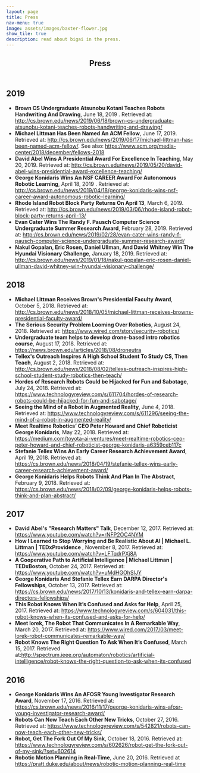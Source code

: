 ```yaml
---
layout: page
title: Press
nav-menu: true
image: assets/images/baxter-flower.jpg
show_tile: true
description: read about bigai in the press. 
---
```


<!-- Main -->
<div id="main" class="alt">

<!-- One -->
<section id="one">
	<div class="inner">
		<header class="major">
			<h1>Press</h1>
		</header>

<!-- Content -->
<h2 id="content">2019</h2>
<ul>

<li> <strong> Brown CS Undergraduate Atsunobu Kotani Teaches Robots Handwriting And Drawing</strong>, June 18, 2019 . Retrieved at: <a href="http://cs.brown.edu/news/2019/06/18/brown-cs-undergraduate-atsunobu-kotani-teaches-robots-handwriting-and-drawing/">http://cs.brown.edu/news/2019/06/18/brown-cs-undergraduate-atsunobu-kotani-teaches-robots-handwriting-and-drawing/</a></li>


<li> <strong> Michael Littman Has Been Named An ACM Fellow</strong>, June 17, 2019. Retrieved at: <a href="http://cs.brown.edu/news/2019/06/17/michael-littman-has-been-named-acm-fellow/">http://cs.brown.edu/news/2019/06/17/michael-littman-has-been-named-acm-fellow/</a>. See also: <a href="https://www.acm.org/media-center/2018/december/fellows-2018">https://www.acm.org/media-center/2018/december/fellows-2018</a></li>

<li> <strong> David Abel Wins A Presidential Award For Excellence In Teaching</strong>, May 20, 2019. Retrieved at: <a href="http://cs.brown.edu/news/2019/05/20/david-abel-wins-presidential-award-excellence-teaching/">http://cs.brown.edu/news/2019/05/20/david-abel-wins-presidential-award-excellence-teaching/</a></li>

<li> <strong> George Konidaris Wins An NSF CAREER Award For Autonomous Robotic Learning</strong>, April 18, 2019 . Retrieved at: <a href="http://cs.brown.edu/news/2019/04/18/george-konidaris-wins-nsf-career-award-autonomous-robotic-learning/">http://cs.brown.edu/news/2019/04/18/george-konidaris-wins-nsf-career-award-autonomous-robotic-learning/</a></li>


<li> <strong> Rhode Island Robot Block Party Returns On April 13</strong>, March 6, 2019. Retrieved at: <a href="http://cs.brown.edu/news/2019/03/06/rhode-island-robot-block-party-returns-april-13/">http://cs.brown.edu/news/2019/03/06/rhode-island-robot-block-party-returns-april-13/</a></li>

<li> <strong> Evan Cater Wins The Randy F. Pausch Computer Science Undergraduate Summer Research Award</strong>, February 28, 2019. Retrieved at: <a href="http://cs.brown.edu/news/2019/02/28/evan-cater-wins-randy-f-pausch-computer-science-undergraduate-summer-research-award/">http://cs.brown.edu/news/2019/02/28/evan-cater-wins-randy-f-pausch-computer-science-undergraduate-summer-research-award/</a></li>

<li> <strong> Nakul Gopalan, Eric Rosen, Daniel Ullman, And David Whitney Win The Hyundai Visionary Challenge</strong>, January 18, 2019. Retrieved at: <a href="http://cs.brown.edu/news/2019/01/18/nakul-gopalan-eric-rosen-daniel-ullman-david-whitney-win-hyundai-visionary-challenge/">http://cs.brown.edu/news/2019/01/18/nakul-gopalan-eric-rosen-daniel-ullman-david-whitney-win-hyundai-visionary-challenge/</a></li>

</ul>
<h2 id="content">2018</h2>
<ul>

<li> <strong> Michael Littman Receives Brown's Presidential Faculty Award</strong>, October 5, 2018. Retrieved at: <a href="http://cs.brown.edu/news/2018/10/05/michael-littman-receives-browns-presidential-faculty-award/">http://cs.brown.edu/news/2018/10/05/michael-littman-receives-browns-presidential-faculty-award/</a></li>

<li> <strong>The Serious Security Problem Looming Over Robotics</strong>, August 24, 2018. Retrieved at: <a href="https://www.wired.com/story/security-robotics/">https://www.wired.com/story/security-robotics/</a></li>

<li> <strong>Undergraduate team helps to develop drone-based intro robotics course</strong>, August 17, 2018. Retrieved at:
<a href="https://news.brown.edu/articles/2018/08/droneutra">https://news.brown.edu/articles/2018/08/droneutra</a></li>

<li> <strong>Tellex's Outreach Inspires A High School Student To Study CS, Then Teach</strong>, August 2, 2018. Retrieved at:
<a href="http://cs.brown.edu/news/2018/08/02/tellexs-outreach-inspires-high-school-student-study-robotics-then-teach/">http://cs.brown.edu/news/2018/08/02/tellexs-outreach-inspires-high-school-student-study-robotics-then-teach/</a></li>

<li> <strong>Hordes of Research Robots Could be Hijacked for Fun and Sabotage</strong>, July 24, 2018. Retrieved at: <a href="https://www.technologyreview.com/s/611704/hordes-of-research-robots-could-be-hijacked-for-fun-and-sabotage/">https://www.technologyreview.com/s/611704/hordes-of-research-robots-could-be-hijacked-for-fun-and-sabotage/</a></li>

<li> <strong>Seeing the Mind of a Robot in Augmented Reality</strong>, June 4, 2018. Retrieved at: <a href="https://www.technologyreview.com/s/611296/seeing-the-mind-of-a-robot-in-augmented-reality/">https://www.technologyreview.com/s/611296/seeing-the-mind-of-a-robot-in-augmented-reality/</a></li>

<li> <strong> Meet Realtime Robotics’ CEO Peter Howard and Chief Roboticist George Konidaris</strong>, May 22, 2018.
Retrieved at: <a href="https://medium.com/toyota-ai-ventures/meet-realtime-robotics-ceo-peter-howard-and-chief-roboticist-george-konidaris-a6359ceb117c">https://medium.com/toyota-ai-ventures/meet-realtime-robotics-ceo-peter-howard-and-chief-roboticist-george-konidaris-a6359ceb117c</a></li>

<li><strong>Stefanie Tellex Wins An Early Career Research Achievement Award</strong>, April 19, 2018.
Retrieved at: <a href="https://cs.brown.edu/news/2018/04/19/stefanie-tellex-wins-early-career-research-achievement-award/">https://cs.brown.edu/news/2018/04/19/stefanie-tellex-wins-early-career-research-achievement-award/</a></li>

<li> <strong>George Konidaris Helps Robots Think And Plan In The Abstract</strong>, February 9, 2018.
Retrieved at: <a href="https://cs.brown.edu/news/2018/02/09/george-konidaris-helps-robots-think-and-plan-abstract/">https://cs.brown.edu/news/2018/02/09/george-konidaris-helps-robots-think-and-plan-abstract/</a></li>
</ul>

<h2 id="content">2017</h2>
<ul>
<li><strong>David Abel's "Research Matters" Talk</strong>, December 12, 2017.
Retrieved at: <a href="https://www.youtube.com/watch?v=rNFP2OC4NYM">https://www.youtube.com/watch?v=rNFP2OC4NYM</a></li>

<li><strong>How I Learned to Stop Worrying and Be Realistic About AI | Michael L. Littman | TEDxProvidence
</strong>, November 8, 2017.
Retrieved at: <a href="https://www.youtube.com/watch?v=LFTqdrPXj8A">https://www.youtube.com/watch?v=LFTqdrPXj8A</a></li>

<li><strong>A Cooperative Path to Artificial Intelligence | Michael Littman | TEDxBoston</strong>, October 24, 2017.
Retrieved at: <a href="https://www.youtube.com/watch?v=uMdHGOhSIJY">https://www.youtube.com/watch?v=uMdHGOhSIJY</a></li>

<li><strong>George Konidaris And Stefanie Tellex Earn DARPA Director's Fellowships</strong>, October 13, 2017.
Retrieved at: <a href="https://cs.brown.edu/news/2017/10/13/konidaris-and-tellex-earn-darpa-directors-fellowships/">https://cs.brown.edu/news/2017/10/13/konidaris-and-tellex-earn-darpa-directors-fellowships/</a></li>

<li><strong>This Robot Knows When It’s Confused and Asks for Help</strong>, April 25, 2017.
Retrieved at: <a href="https://www.technologyreview.com/s/604031/this-robot-knows-when-its-confused-and-asks-for-help/">https://www.technologyreview.com/s/604031/this-robot-knows-when-its-confused-and-asks-for-help/</a></li>

<li><strong>Meet Iorek, The Robot That Communicates In A Remarkable Way</strong>, March 20, 2017.
Retrieved at: <a href="https://www.wired.com/2017/03/meet-lorek-robot-communicates-remarkable-way/">https://www.wired.com/2017/03/meet-lorek-robot-communicates-remarkable-way/</a></li>

<li><strong>Robot Knows The Right Question To Ask When It’s Confused</strong>, March 15, 2017.
Retrieved at:<a href="http://spectrum.ieee.org/automaton/robotics/artificial-intelligence/robot-knows-the-right-question-to-ask-when-its-confused">http://spectrum.ieee.org/automaton/robotics/artificial-intelligence/robot-knows-the-right-question-to-ask-when-its-confused</a></li>

</ul>
<h2 id="content">2016</h2>
<ul>

<li><strong>George Konidaris Wins An AFOSR Young Investigator Research Award</strong>, November 17, 2016.
Retrieved at: <a href="https://cs.brown.edu/news/2016/11/17/george-konidaris-wins-afosr-young-investigator-research-award/">https://cs.brown.edu/news/2016/11/17/george-konidaris-wins-afosr-young-investigator-research-award/</a></li>

<li><strong>Robots Can Now Teach Each Other New Tricks</strong>, October 27, 2016. Retrieved at:
<a href="https://www.technologyreview.com/s/542821/robots-can-now-teach-each-other-new-tricks/">https://www.technologyreview.com/s/542821/robots-can-now-teach-each-other-new-tricks/</a></li>

<li><strong>Robot, Get The Fork Out Of My Sink</strong>, October 18, 2016. Retrieved at: <a href="https://www.technologyreview.com/s/602626/robot-get-the-fork-out-of-my-sink/?set=602614">https://www.technologyreview.com/s/602626/robot-get-the-fork-out-of-my-sink/?set=602614</a></li>

<li><strong>Robotic Motion Planning in Real-Time</strong>, June 20, 2016.
Retrieved at <a href="https://pratt.duke.edu/about/news/robotic-motion-planning-real-time">https://pratt.duke.edu/about/news/robotic-motion-planning-real-time</a></li>

<!-- <li><strong>Five Questions with Stefanie Tellex</strong>, January 27, 2016. Retrieved at: <a href="http://pbn.com/Five-Questions-With-Stefanie-Tellex,111670">http://pbn.com/Five-Questions-With-Stefanie-Tellex,111670</a></li> -->

</ul>
</div>
</section>

